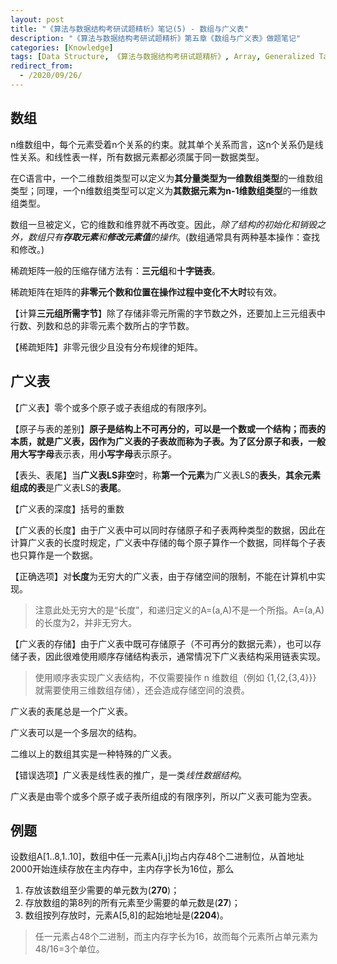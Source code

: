 ```yaml
---
layout: post
title: "《算法与数据结构考研试题精析》笔记(5) - 数组与广义表"
description: "《算法与数据结构考研试题精析》第五章《数组与广义表》做题笔记"
categories: [Knowledge]
tags: [Data Structure, 《算法与数据结构考研试题精析》, Array, Generalized Table]
redirect_from:
  - /2020/09/26/
---
```


## 数组

n维数组中，每个元素受着n个关系的约束。就其单个关系而言，这n个关系仍是线性关系。和线性表一样，所有数据元素都必须属于同一数据类型。

在C语言中，一个二维数组类型可以定义为**其分量类型为一维数组类型**的一维数组类型；同理，一个n维数组类型可以定义为**其数据元素为n-1维数组类型**的一维数组类型。

数组一旦被定义，它的维数和维界就不再改变。因此，*除了结构的初始化和销毁之外，数组只有**存取元素**和**修改元素值**的操作*。(数组通常具有两种基本操作：查找和修改。)

稀疏矩阵一般的压缩存储方法有：**三元组**和**十字链表**。

稀疏矩阵在矩阵的**非零元个数和位置在操作过程中变化不大时**较有效。

【计算**三元组所需字节**】除了存储非零元所需的字节数之外，还要加上三元组表中行数、列数和总的非零元素个数所占的字节数。

【稀疏矩阵】非零元很少且没有分布规律的矩阵。

## 广义表

【广义表】零个或多个原子或子表组成的有限序列。

【原子与表的差别】**原子是结构上不可再分的，可以是一个数或一个结构；而表的本质，就是广义表，因作为广义表的子表故而称为子表。**为了区分原子和表，一般用**大写字母**表示表，用**小写字母**表示原子。

【表头、表尾】当**广义表LS非空**时，称**第一个元素**为广义表LS的**表头**，**其余元素组成的表**是广义表LS的**表尾**。

【广义表的深度】括号的重数

【广义表的长度】由于广义表中可以同时存储原子和子表两种类型的数据，因此在计算广义表的长度时规定，广义表中存储的每个原子算作一个数据，同样每个子表也只算作是一个数据。

【正确选项】对**长度**为无穷大的广义表，由于存储空间的限制，不能在计算机中实现。

> 注意此处无穷大的是“长度”，和递归定义的A=(a,A)不是一个所指。A=(a,A)的长度为2，并非无穷大。

【广义表的存储】由于广义表中既可存储原子（不可再分的数据元素），也可以存储子表，因此很难使用顺序存储结构表示，通常情况下广义表结构采用链表实现。

> 使用顺序表实现广义表结构，不仅需要操作 n 维数组（例如 {1,{2,{3,4}}} 就需要使用三维数组存储），还会造成存储空间的浪费。

广义表的表尾总是一个广义表。

广义表可以是一个多层次的结构。

二维以上的数组其实是一种特殊的广义表。

【错误选项】广义表是线性表的推广，是一类*线性数据结构*。

广义表是由零个或多个原子或子表所组成的有限序列，所以广义表可能为空表。

## 例题

设数组A[1..8,1..10]，数组中任一元素A[i,j]均占内存48个二进制位，从首地址2000开始连续存放在主内存中，主内存字长为16位，那么

1. 存放该数组至少需要的单元数为(**270**)；
2. 存放数组的第8列的所有元素至少需要的单元数是(**27**)；
3. 数组按列存放时，元素A[5,8]的起始地址是(**2204**)。

> 任一元素占48个二进制，而主内存字长为16，故而每个元素所占单元素为48/16=3个单位。

